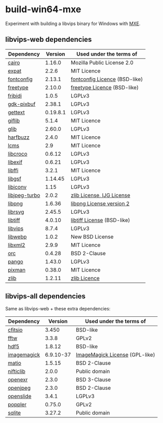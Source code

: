 # build-win64-mxe

Experiment with building a libvips binary for Windows with [MXE](https://github.com/mxe/mxe).

## libvips-web dependencies
| Dependency      | Version   | Used under the terms of         |
|-----------------|-----------|---------------------------------|
| [cairo]         | 1.16.0    | Mozilla Public License 2.0      |
| [expat]         | 2.2.6     | MIT Licence                     |
| [fontconfig]    | 2.13.1    | [fontconfig Licence] (BSD-like) |
| [freetype]      | 2.10.0    | [freetype Licence] (BSD-like)   |
| [fribidi]       | 1.0.5     | LGPLv3                          |
| [gdk-pixbuf]    | 2.38.1    | LGPLv3                          |
| [gettext]       | 0.19.8.1  | LGPLv3                          |
| [giflib]        | 5.1.4     | MIT Licence                     |
| [glib]          | 2.60.0    | LGPLv3                          |
| [harfbuzz]      | 2.4.0     | MIT Licence                     |
| [lcms]          | 2.9       | MIT Licence                     |
| [libcroco]      | 0.6.12    | LGPLv3                          |
| [libexif]       | 0.6.21    | LGPLv3                          |
| [libffi]        | 3.2.1     | MIT Licence                     |
| [libgsf]        | 1.14.45   | LGPLv3                          |
| [libiconv]      | 1.15      | LGPLv3                          |
| [libjpeg-turbo] | 2.0.2     | [zlib License, IJG License]     |
| [libpng]        | 1.6.36    | [libpng License version 2]      |
| [librsvg]       | 2.45.5    | LGPLv3                          |
| [libtiff]       | 4.0.10    | [libtiff License] (BSD-like)    |
| [libvips]       | 8.7.4     | LGPLv3                          |
| [libwebp]       | 1.0.2     | New BSD License                 |
| [libxml2]       | 2.9.9     | MIT Licence                     |
| [orc]           | 0.4.28    | BSD 2-Clause                    |
| [pango]         | 1.43.0    | LGPLv3                          |
| [pixman]        | 0.38.0    | MIT Licence                     |
| [zlib]          | 1.2.11    | [zlib Licence]                  |

[cairo]: https://cairographics.org/
[expat]: https://github.com/libexpat/libexpat
[fontconfig]: https://www.fontconfig.org/
[fontconfig Licence]: https://cgit.freedesktop.org/fontconfig/tree/COPYING
[freetype]: https://www.freetype.org/
[freetype Licence]: http://git.savannah.gnu.org/cgit/freetype/freetype2.git/tree/docs/FTL.TXT
[fribidi]: https://github.com/fribidi/fribidi
[gdk-pixbuf]: https://github.com/GNOME/gdk-pixbuf
[gettext]: https://www.gnu.org/software/gettext/
[giflib]: https://sourceforge.net/projects/giflib/
[glib]: https://github.com/GNOME/glib
[harfbuzz]: https://github.com/harfbuzz/harfbuzz
[lcms]: https://github.com/mm2/Little-CMS
[libcroco]: https://github.com/GNOME/libcroco
[libexif]: https://github.com/libexif/libexif
[libffi]: https://sourceware.org/libffi/
[libgsf]: https://github.com/GNOME/libgsf
[libiconv]: https://www.gnu.org/software/libiconv/
[libjpeg-turbo]: https://github.com/libjpeg-turbo/libjpeg-turbo
[zlib License, IJG License]: https://github.com/libjpeg-turbo/libjpeg-turbo/blob/master/LICENSE.md
[libpng]: https://github.com/glennrp/libpng
[libpng License version 2]: http://www.libpng.org/pub/png/src/libpng-LICENSE.txt
[librsvg]: https://github.com/GNOME/librsvg
[libtiff]: http://www.simplesystems.org/libtiff/
[libtiff License]: http://www.simplesystems.org/libtiff/misc.html
[libvips]: https://github.com/libvips/libvips
[libwebp]: https://github.com/webmproject/libwebp
[libxml2]: https://github.com/GNOME/libxml2
[orc]: https://github.com/GStreamer/orc
[pango]: https://www.pango.org/
[pixman]: http://www.pixman.org/
[zlib]: https://zlib.net/
[zlib Licence]: https://github.com/madler/zlib/blob/master/zlib.h

## libvips-all dependencies
Same as libvips-web + these extra dependencies:

| Dependency      | Version   | Used under the terms of          |
|-----------------|-----------|----------------------------------|
| [cfitsio]       | 3.450     | BSD-like                         |
| [fftw]          | 3.3.8     | GPLv2                            |
| [hdf5]          | 1.8.12    | BSD-like                         |
| [imagemagick]   | 6.9.10-37 | [ImageMagick License] (GPL-like) |
| [matio]         | 1.5.15    | BSD 2-Clause                     |
| [nifticlib]     | 2.0.0     | Public domain                    |
| [openexr]       | 2.3.0     | BSD 3-Clause                     |
| [openjpeg]      | 2.3.0     | BSD 2-Clause                     |
| [openslide]     | 3.4.1     | LGPLv3                           |
| [poppler]       | 0.75.0    | GPLv2                            |
| [sqlite]        | 3.27.2    | Public domain                    |

[cfitsio]: https://heasarc.gsfc.nasa.gov/fitsio/
[hdf5]: https://www.hdfgroup.org/solutions/hdf5/
[fftw]: https://github.com/FFTW/fftw3
[imagemagick]: https://github.com/ImageMagick/ImageMagick6
[ImageMagick License]: https://www.imagemagick.org/script/license.php
[matio]: https://github.com/tbeu/matio
[nifticlib]: https://nifti.nimh.nih.gov/
[openexr]: https://github.com/openexr/openexr
[openjpeg]: http://www.openjpeg.org/
[openslide]: https://github.com/openslide/openslide
[poppler]: https://poppler.freedesktop.org/
[sqlite]: https://www.sqlite.org/
